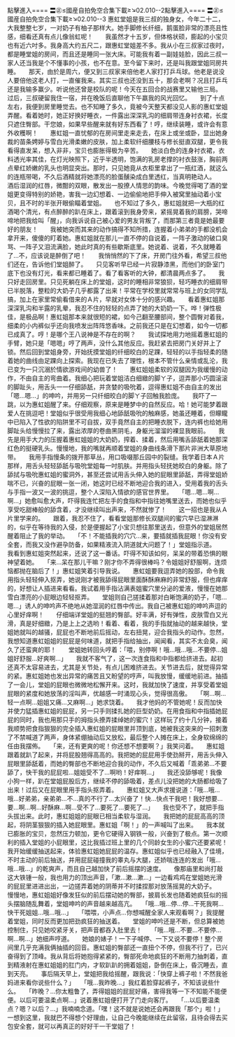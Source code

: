 點擊進入==== 〓㊣≤國産自拍免空合集下載≥↘02.010--2點擊進入==== 〓㊣≤國産自拍免空合集下載≥↘02.010--3 惠虹堂姐是我三叔的独身女，今年二十二，大我整整七岁，一对奶子有柚子那样大。她手脚修长纤细，鹅蛋脸非常的漂亮且性感，细看还真有点儿像翁虹呢！　　我虽然才十五岁，但体格状硕，膨起的小宝贝也有近六吋多。我身高大约五尺二，跟惠虹堂姐差不多。我从小在三叔家过夜时，都是睡堂姐的房间，而且还是睡同一张大床。可能我有着一副娃娃脸，因此三叔一家人还当我是个不懂事的小孩，也不在意。至今留下来时，还是叫我跟堂姐同房共睡。　　那天，由於是周六，便又到三叔家来倍他老人家打打乒乓球。他老是说没人要倍他这老人打，一直催我来。其实三叔也还没到五十，那会老啊？况且打乒乓还是我输多赢少。听说他还曾是校队的呢！今天在五回合的战赛里又输他三局。　　过后，三叔硬留我住一宿，并在晚饭后直聊他下午嬴我的风光回忆。　　到了十点左右，我便到房里睡觉去。也不知睡了多久，竟被今天整天都没见人影的惠虹堂姐弄醒。看着她时，她正好换好睡衣，一件露出深深乳沟的细肩带连身衬衣裙，长度只遮住臀部。干您娘，如果早些醒来就有好东西看了！哼，继续装睡，或许会有意外收穫啊！　　惠虹姐一直忧郁的在房间里走来走去，在床上或坐或卧，显出她身裁的苗条娉婷与雪白光滑柔嫩的皮肤，加上柔软纤细腰枝与修长挺直双腿，更令我看得直发呆，想入非非，宝贝也膨胀得极为辛苦。　　她淡白色的连身衬衣裙，衣料透光率其佳，在灯光映照下，近乎半透明，饱满的乳房老撑的衬衣鼓涨，胸前两点晕红娇嫩的乳头也明显突出。那时，只见她竟从衣柜里拿出了一瓶红酒，就这么的连瓶带喝，不久后酒精就将她漂亮的脸蛋醺染成白里透红，当真明艳动人。　　酒后湿润的红唇，微酣的双眼，散发出一股撩人情思的韵味。今晚觉得喝了酒的堂姐更变得特别的娇艳，害我一边幻想着、一边偷偷地把手伸入被窝里抽动着小宝贝，且不时的半张开眼偷瞄着堂姐。　　也不知过了多久，惠虹姐就把一大瓶的红酒喝个清光，有点醉醉的趴在床上，跟着滚到我身旁来，紧摇晃着我的肩膀，哭啼啼地把我给叫「醒」，向我诉说自己被心爱的男友背叛了，而那第三者竟是她最要好的朋友！　　我被她突而其来的动作搞得不知所措，连握着小弟弟的手都没机会拿开来，傻傻的盯着她。惠虹姐就在那儿一直不停的自说着，一阵子激动的破口臭骂、一阵子又泪流满脸，她此时真的有些歇斯底里。她说着、说着，不久就睡着了…不，应该说是醉倒了吧！　　我悄悄然的下了床，开房门往外看，希望三叔他们还在，告诉他们堂姐醉了。　　只见客听早已经一片寂静漆黑，而他们的卧室门底下也没有灯光，看来都已睡着了。看了看客听的大钟，都清晨两点多了。　　我只好走回房里。只见死躺在床上的堂姐，这时的睡相非常狼狈，轻巧睡衣的细肩带已半脱落，整粒的大奶子几乎都露了出来！平常在学校里就常常与班上的女同学乱搞，加上在家里常偷看借来的Ａ片，早就对女体十分的感兴趣。　　看着惠虹姐那深深乳沟和半露的乳晕，我忍不住的轻轻的点弄了她的大奶奶一下。哗！弹性极佳，是极品啊！惠虹姐那本来就很短的裙，如今己翻至腰部间，整个圆臀对着我，细柔的小内裤似乎还向我喷发出阵阵悠香味。之前我还只是在幻想着，如今一切都已成真了。哼！是哪个王八说神是不存在的啊？　　我试探地用力地摇着惠虹姐的手臂，她只是「嗯嗯」哼了两声，没什么其他反应。我赶紧去把房门关好并上了锁。然后回到堂姐身旁，开始抚摸堂姐的纤细皎白的足踝，轻轻的以手指轻柔的随着她的曲线由足踝向上探索。我现在已失去了理性，根本不管什么亲情或乱沦，我已变为一只沉溺於情欲游戏间的幼兽了！　　惠虹姐姐柔软的双腿因为我缓慢的动作，不由自主的弯曲着。我细心把玩着堂姐洁白细緻的脚ㄚ子，逗弄那小巧圆滚滚的脚趾头，用舌头一一仔细舔舐，并贪婪的吸吮着，逗得惠虹姐不由自主的发出「嗯…嗯…」的呻吟，并用另一只纤细皎白的脚ㄚ子回触我脸庞。　　我吓了一跳，以为惠虹姐醒了来。仔细观察，原来是睡梦中的自然反应。哈！她可能梦着跟爱人在挑逗吧！堂姐似乎很受用我细心地舔舐吸吮的触麻感，她虽还睡着，但矇矓中已陷入了性欲的陷阱里不可自拔，双手竟然自主的把睡衣脱下，连内裤也给她用脚趾头给慢慢拉了来，露出浓厚的卷曲黑阴毛，身躯光溜溜的裸显我眼前。　　我先是用手大力的压握着惠虹姐姐的大奶奶，搾着、揉着，然后用嘴舌舔舐着她那深红色的挺硬乳头。慢慢地，我的嘴就再顺着堂姐的身曲线条滑下那片非洲大草原地带。　　我用手指慢条的拨开那草丛，用口吸啜那丘园中的裂缝。我学着日本Ａ片那样，用舌头轻轻舔舐与吸吮堂姐每一吋肌肤。并用指头轻抚她皎白的身躯。除了舔拭与吸吮惠虹姐的蜜洞外，甚至还尝试用舌头伸入她的屁眼里舔舐，弄得堂姐娇喘不已，兴奋的屁眼一张一闭，她这时已经不断地迎合我的进入，受用着我的舌头与手指一波又一波的挑逗，整个人深陷入情欲的感官世界里。　　「嗯…嗯…啊…啊…」她愈叫愈大声，吓得我连忙把左手的食指和中指往她嘴里送去，而她也似乎享受吃甜棒般的舔含着，才没继续叫出声来，不然就惨了！　　这一招也是我从Ａ片里学来的。　　跟着，我忍不住了，看看堂姐那修长双腿间的蜜穴早已湿淋淋的，似乎在等待我的入侵，於是便握起了小宝贝想往那里送去，但意外的堂姐居然醒着阻止了我的举动。　　「不！不能插我的穴穴…来，要插就插我屁眼！你没有安全套，而我又没作避孕防备，如果精液流入阴道就大问题了！」堂姐指示道。　　我看到惠虹姐突然起来，还说了这一番话。吓得不知该如何，呆呆的带着恐惧的眼神望着她。　　「来…呆在那儿干嘛？刚才你不弄得很棒吗？令姐姐好舒服啊，连烦恼都抛在脑后了！」惠虹姐笑着引导我说。　　惠虹姐要我逗弄她的股部，命令我用指头轻轻伸入抠弄，她说刚才被我舔得屁眼里面酥酥麻麻的非常舒服，但也痒痒的，好想让人插进来看看。我试着用手指沾满表姐蜜穴里分泌的爱液，慢慢在她那雪白漂亮的小屁眼边轻轻抠弄。　　堂姐则自己搓揉着那对白晰饱满的奶子，「嗯…嗯…」诱人的呻吟声不绝地从她湿润的红唇中传出。我自己被惠虹姐的呻吟声逗的心里好痒啊！　　仔细端详堂姐的挺翘的臀部。好丰满，好有弹性，皮肤雪白又光滑，真是好细緻，乃是上上之选哟！看着、看着，我的手指就抽动的越来越快，堂姐她就叫的越骚，屁屁也不断地前后摇动，左右扭晃，迎合我指头的动作。忽然，我想知道惠虹姐姐的屁屁是何味道，就把手指给抽出，闻闻看，其实不太会臭，闻久了还蛮爽的耶！　　堂姐她转回头哼着：「喂，别停啊！哦…哦…哦…不要停…姐姐好舒服…好爽啊…」　　我就不客气了，这一次连食指和中指都给挤进去。起初还真不太容易进去，尤其是关节处，有点儿困难挤进去。关节进去后，就觉得异常的紧。惠虹姐她也发出异常的痛苦且又盼望的哼声，叫我放慢，缓缓地前进。抽插了一会儿，堂姐的屁眼也微微地松懈开来。这时，我就加快了速度，并享受着堂姐屁眼的紧度和她放荡的淫叫声，优越感一时涌现心头，觉得很高傲。　　「啊…啊…轻一点啊…姐姐又痛…又麻啊…」她求饶着。　　我才他妈的不管她呢！反而加快并使力猛插惠虹姐的屁屁，另一只手则揉扎她的巨型奶奶。在用食指和中指插她屁屁的同时，我也用那只手的拇指头撩弄揉绰她的蜜穴！这样玩了约十几分钟，接着我顺势把食指狠狠的完全插入惠虹姐的屁眼里并顶到底，她被我这突来的一招刺激了不禁喊道了两声，身体紧绷抽动后又放松，最后整个人摊在床上，全身软绵绵的任由我摆佈。　　「来，还有更爽的呢！你还想不想要啊？」我笑问着。　　惠虹姐跟着就趴了起来，并将屁股翘得高高的。我把她的屁屁用手使劲掰开，用舌头伸入屁眼里舔舐着，而她的臀部也不断地迎合我的动作，不久后又喊着「乖弟弟…不要舔了，快干我的屁屁啦…姐姐受不了…啊哟！好痒啊…」　　我还没舔够呢！我像小狗一样，趴在堂姐屁股后方，继续不停的舔吸着，差点儿没把她的大肠都给吸了出来！过后又在屁眼里用手指头抠弄着。　　惠虹姐又大声求援说道：「哦…哦…哦…好弟弟，亲弟弟…不…真的不行了…太兴奋了！快…快点干我吧！我好想要…要…啊…啊…好酥麻…啊…受不了…要死了…要死了…」　　我也受不了，就把手指头拔出来。此时，惠虹姐姐的屁眼已相当柔软与湿润。　　我把她的屁屁高高的顶起，将阴茎狠狠的插入她屁眼里。惠虹姐「啊！」的一声喊叫了出来。　　我本就已膨胀的宝贝，忽然压力顿加，更令它硬得入钢铁一般，兴奋到了极点。第一次顺利的插入堂姐的小屁眼里，这比我插过班上里的几个同龄女生的小蜜穴还要紧呢！　　我开始缓缓抽送起来，体验惠虹姐她屁屁的温存。惠虹姐似乎也已经融入了佳境，不时主动的前后抽送，并用屁屁碰撞我的睾丸与大腿，还娇喘连连的发出「哦…哦…哦…」的乾爽声，而且自己越加快了前后摇摆的速度。　　像那庙里和尚打敲这大铁锺一般，我也用力的顶出声音，「漱…漱…漱…」一边看鸡鸡在堂姐她光滑的屁屁里进进出出，一边搓弄着她的阴蒂并不时揉捏那对放荡摇晃的大奶子。　　慢慢地，惠虹姐姐好像发狂似的前后摆动她的臀部，披肩长发也随着她疯狂似的摇头摆脑随乱舞着，堂姐呻吟的声音越来越高亢。　　「哦…哦…停…停…干死我啊…快干死姐姐…哦…哦…」　　「喂喂，小声点…你想喊醒全家人来观看啊？」我提醒着堂姐，同时反而更加把劲疯狂的抽送着。　　堂姐的呻吟还是不断，但总算被她控制住，只见她咬紧牙关，把声音都吞入肚里去！　　「哦…哦…不要…不要停…啊…啊…」她细声哼道。　　她娘的婊子！一下子喊停、一下又说不要停！整个房间里几乎充满我俩抽插的回音。惠虹姐的臀部还一直扭个不停，但我不行了，已兴奋得到了顶峰。我从背后将她抱得紧紧的，臀部死命地疯狂的不断用力抽刺着，直到精液射在惠虹姐姐的肛门内，才软趴趴的拥着姐姐，卧倒在床上，昏沉睡去，直到天亮。　　事后隔天早上，堂姐把我给摇醒，跟我说：「快穿上裤子啦！不然我爸妈进来看你说些什么？」　　「哦…我昨晚…」我红着脸穿起裤子，不知该说些什么。　　「昨晚？…你太粗鲁了，弄得姐姐的屁屁好痛，害得我等一下不知能不能便便。以后可要温柔点啊…」说着惠虹姐便打开了门走向客厅。　　「…以后要温柔点？嗯？以后？…」我喃喃念道。「嘿！这不就是说她还会再跟我「那个」啦！」一想到这里，我就巴不得想个好理由，让自己今晚能继续在此留宿，且待会得去买包安全套，就可以再真正的好好干一干堂姐了！